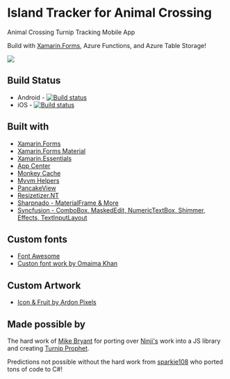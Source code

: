 # Island Tracker for Animal Crossing
 Animal Crossing Turnip Tracking Mobile App

 Build with [Xamarin.Forms](https://xamarin.com), Azure Functions, and Azure Table Storage!
 
 ![](turniptracker.gif)



## Build Status

* Android - [![Build status](https://build.appcenter.ms/v0.1/apps/14b03f61-c7a4-44ec-bdee-405ff87f179d/branches/master/badge)](https://appcenter.ms)
* iOS - [![Build status](https://build.appcenter.ms/v0.1/apps/7f93ca3e-8d64-4aeb-924d-a19e275979a6/branches/master/badge)](https://appcenter.ms)

## Built with

* [Xamarin.Forms](https://www.xamarin.com/forms)
* [Xamarin.Forms Material](https://docs.microsoft.com/xamarin/xamarin-forms/user-interface/visual/material-visual)
* [Xamarin.Essentials](https://www.github.com/xamarin/essentials)
* [App Center](https://appcenter.ms)
* [Monkey Cache](https://github.com/jamesmontemagno/monkey-cache)
* [Mvvm Helpers](https://github.com/jamesmontemagno/mvvm-helpers)
* [PancakeView](https://github.com/sthewissen/Xamarin.Forms.PancakeView)
* [Resizetizer.NT](https://raw.githubusercontent.com/Redth/ResizetizerNT)
* [Sharpnado - MaterialFrame & More](https://github.com/roubachof/Sharpnado.Presentation.Forms)
* [Syncfusion - ComboBox, MaskedEdit, NumericTextBox, Shimmer, Effects, TextInputLayout](https://www.syncfusion.com/xamarin)


## Custom fonts

* [Font Awesome](https://fontawesome.com)
* [Custon font work by Omaima Khan](https://www.fiverr.com/omaimakhan)

## Custom Artwork
* [Icon & Fruit by Ardon Pixels](https://linktr.ee/ardonpixels)

## Made possible by

The hard work of [Mike Bryant](https://github.com/mikebryant) for porting over [Ninji's](https://twitter.com/_Ninji/status/1244818665851289602?s=20) work into a JS library and creating [Turnip Prophet](https://turnipprophet.io/).

Predictions not possible without the hard work from [sparkie108](https://github.com/sparkie108) who ported tons of code to C#!
